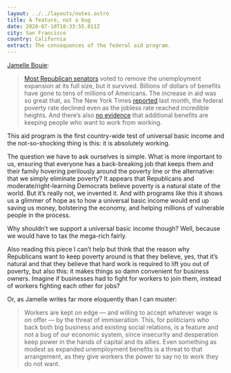```yaml
---
layout: ../../layouts/notes.astro
title: A feature, not a bug
date: 2020-07-10T18:33:55.011Z
city: San Francisco
country: California
extract: The consequences of the federal aid program.
---
```


[Jamelle Bouie](https://www.nytimes.com/2020/07/10/opinion/trump-schools-reopening.html):

> [Most Republican senators](https://thehill.com/homenews/senate/489589-senate-rejects-gop-attempt-to-change-unemployment-benefits-in-stimulus-bill) voted to remove the unemployment expansion at its full size, but it survived. Billions of dollars of benefits have gone to tens of millions of Americans. The increase in aid was so great that, as The New York Times [reported](https://www.nytimes.com/2020/06/21/us/politics/coronavirus-poverty.html#click=https://t.co/6LfQmIUQ2G) last month, the federal poverty rate declined even as the jobless rate reached incredible heights. And there’s also [no evidence](https://www.cnbc.com/2020/06/25/people-receiving-unemployment-benefits-are-more-likely-to-look-for-jobs.html) that additional benefits are keeping people who want to work from working.

This aid program is the first country-wide test of universal basic income and the not-so-shocking thing is this: it is absolutely working.

The question we have to ask ourselves is simple. What is more important to us, ensuring that everyone has a back-breaking job that keeps them and their family hovering perilously around the poverty line or the alternative: that we simply eliminate poverty? It appears that Republicans and moderate/right-learning Democrats believe poverty is a natural state of the world. But it’s really not, we invented it. And with programs like this it shows us a glimmer of hope as to how a universal basic income would end up saving us money, bolstering the economy, and helping millions of vulnerable people in the process.

Why shouldn’t we support a universal basic income though? Well, because we would have to tax the mega-rich fairly.

Also reading this piece I can’t help but think that the reason why Republicans want to keep poverty around is that they believe, yes, that it’s natural and that they believe that hard work is required to lift you out of poverty, but also this: it makes things so damn convenient for business owners. Imagine if businesses had to fight for workers to join them, instead of workers fighting each other for jobs?

Or, as Jamelle writes far more eloquently than I can muster:

> Workers are kept on edge — and willing to accept whatever wage is on offer — by the threat of immiseration. This, for politicians who back both big business and existing social relations, is a feature and not a bug of our economic system, since insecurity and desperation keep power in the hands of capital and its allies. Even something as modest as expanded unemployment benefits is a threat to that arrangement, as they give workers the power to say no to work they do not want.
